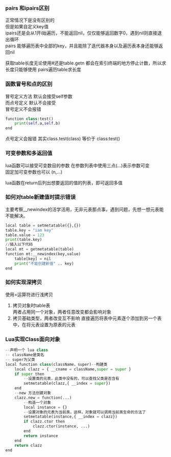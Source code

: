 ### pairs 和ipairs区别
正常情况下是没有区别的    
但是如果自定义key值    
ipairs还是会从1开i始遍历，不能返回nil，仅仅能够返回数字0，遇到nil则直接退出循环  
pairs 能够遍历表中全部的key，并且能除了迭代器本身以及遍历表本身还能够返回nil

获取table长度无论使用#还是table.getn 都会在索引终端的地方停止计数，所以求长度只能够使用 pairs遍历table求长度

### 函数冒号和点的区别
冒号定义方法  默认会接受self参数    
而点号定义 默认不会接受    
冒号定义不会报错
```python
function class:test()
    print(self.a,self.b)
end
```
点号定义会报错
其实class.test(class) 等价于 class:test()

### 可变参数和多返回值
lua函数可以接受可变数目的参数 在参数列表中使用三点(...)表示参数可变   
固定加可变参数也可以 (n,...) 

lua函数在return后列出想要返回的值的列表，即可返回多值

### 如何对table新建值时提示错误
主要考察__newindex的活学活用，无非元表那点事，遇到问题，先想一想元表能不能解决。
```python
local table = setmetatable({},{})
table.key = "iam key"
table.value = 123
print(table.key)
//插入以下代码
local mt = getmetatable(table)
function mt:__newindex(key,value)
    table[key] = nil
    print("不能创建新值" .. key)
end
```

### 如何实现深拷贝
使用=运算符进行浅拷贝
1. 拷贝对象时table表   
两者占用同一个对象，两者任意改变都会影响对象
2. 拷贝基础类型，两者改变互不影响
直接遍历将表中元素逐个添加到另一个表中，在将元表设置为原表的元表

### Lua实现Class面向对象
```python
--声明一个 lua class
-- className是类名
-- super为父类
local function class(className，super)--构建类
    local clazz = { __cname = className,super = super }
    if super then
        --设置类的元表，此类中没有的，可以查找父类是否含有
        setmetatable(clazz,{ __index = super})
    end
    --new 方法创建对象
    clazz.new = function(...)
        --构造一个对象
        local instance = {}
        --设置对象的元表为当前类，这样，对象就可以调用当前类生命的方法了
        setmetatable(instance,{ __index = clazz})
        if clazz.ctor then
            clazz.ctor(instance, ...)
        end
        return instance
    end
    return clazz
end
```